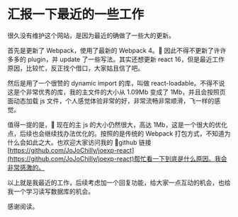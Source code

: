 # 汇报一下最近的一些工作

很久没有维护这个网站，是因为最近的确做了一些大的更新。

首先是更新了 Webpack，使用了最新的 Webpack 4。 因此不得不更新了许许多多的 plugin，并 update 了一些写法。其实还想更新 react 16，但是最近工作原因，比较忙，反正找个借口，大家姑且信了吧。

然后是用了一个很赞的 dynamic import 的库，叫做 react-loadable。不得不说这是个非常优秀的库，我的主文件的大小从 1.09Mb 变成了 1Mb，并且会按照页面动态加载 js 文件，个人感觉体验非常的好，非常流畅非常顺滑，飞一样的感觉。

值得一提的是， 现在的主 js 的大小仍然很大，高达 1Mb，这是一个很大的优化点，后续也会继续找办法优化的。按照的是传统的 Webpack 打包方式，不知道为什么会如此之大。也欢迎大家访问我的 github 链接[https://github.com/JoJoChilly/joexp-react](https://github.com/JoJoChilly/joexp-react)帮忙看一下到底是什么原因。我会非常感激的。

以上就是我最近的工作，后续考虑加一个回复功能，给大家一点互动的机会，也给我一个学习读写数据库的机会。

感谢阅读。
